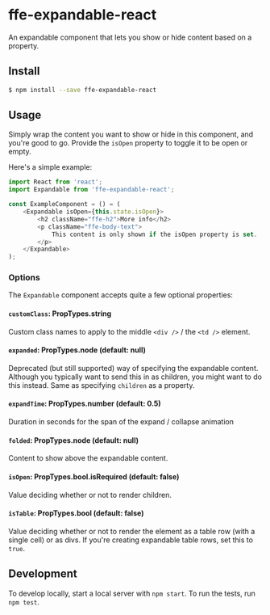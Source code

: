 # ffe-expandable-react

An expandable component that lets you show or hide content based on a property.

## Install

```bash
$ npm install --save ffe-expandable-react
```

## Usage

Simply wrap the content you want to show or hide in this component, and you're good
to go. Provide the `isOpen` property to toggle it to be open or empty.

Here's a simple example:

```javascript
import React from 'react';
import Expandable from 'ffe-expandable-react';

const ExampleComponent = () = (
    <Expandable isOpen={this.state.isOpen}>
        <h2 className="ffe-h2">More info</h2>
        <p className="ffe-body-text">
            This content is only shown if the isOpen property is set.
        </p>
    </Expandable>
);
```

### Options
The `Expandable` component accepts quite a few optional properties:

#### `customClass`: PropTypes.string

Custom class names to apply to the middle `<div />` / the `<td />` element.

#### `expanded`: PropTypes.node (default: null)

Deprecated (but still supported) way of specifying the expandable content. Although you
typically want to send this in as children, you might want to do this instead. Same as
specifying `children` as a property.

#### `expandTime`: PropTypes.number (default: 0.5)

Duration in seconds for the span of the expand / collapse animation

#### `folded`: PropTypes.node (default: null)

Content to show above the expandable content.


#### `isOpen`: PropTypes.bool.isRequired (default: false)

Value deciding whether or not to render children.

#### `isTable`: PropTypes.bool (default: false)

Value deciding whether or not to render the element as a table row (with a single cell)
or as divs. If you're creating expandable table rows, set this to `true`.

## Development

To develop locally, start a local server with `npm start`.
To run the tests, run `npm test`.
